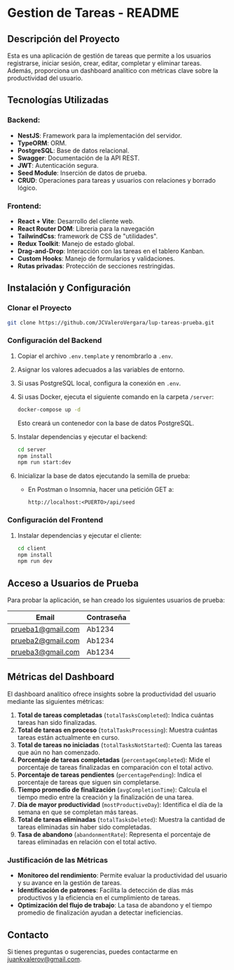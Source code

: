 # Gestion de Tareas - README

## Descripción del Proyecto

Esta es una aplicación de gestión de tareas que permite a los usuarios registrarse, iniciar sesión, crear, editar, completar y eliminar tareas. Además, proporciona un dashboard analítico con métricas clave sobre la productividad del usuario.

## Tecnologías Utilizadas

### Backend:

- **NestJS**: Framework para la implementación del servidor.
- **TypeORM**: ORM.
- **PostgreSQL**: Base de datos relacional.
- **Swagger**: Documentación de la API REST.
- **JWT**: Autenticación segura.
- **Seed Module**: Inserción de datos de prueba.
- **CRUD**: Operaciones para tareas y usuarios con relaciones y borrado lógico.

### Frontend:

- **React + Vite**: Desarrollo del cliente web.
- **React Router DOM**: Libreria para la navegación
- **TailwindCss**: framework de CSS de "utilidades".
- **Redux Toolkit**: Manejo de estado global.
- **Drag-and-Drop**: Interacción con las tareas en el tablero Kanban.
- **Custom Hooks**: Manejo de formularios y validaciones.
- **Rutas privadas**: Protección de secciones restringidas.

## Instalación y Configuración

### Clonar el Proyecto

```bash
git clone https://github.com/JCValeroVergara/lup-tareas-prueba.git

```

### Configuración del Backend

1. Copiar el archivo `.env.template` y renombrarlo a `.env`.

2. Asignar los valores adecuados a las variables de entorno.

3. Si usas PostgreSQL local, configura la conexión en `.env`.

4. Si usas Docker, ejecuta el siguiente comando en la carpeta `/server`:

   ```bash
   docker-compose up -d
   ```

   Esto creará un contenedor con la base de datos PostgreSQL.

5. Instalar dependencias y ejecutar el backend:

   ```bash
   cd server
   npm install
   npm run start:dev
   ```

6. Inicializar la base de datos ejecutando la semilla de prueba:

   - En Postman o Insomnia, hacer una petición GET a:
     ```
     http://localhost:<PUERTO>/api/seed
     ```

### Configuración del Frontend

1. Instalar dependencias y ejecutar el cliente:
   ```bash
   cd client
   npm install
   npm run dev
   ```

## Acceso a Usuarios de Prueba

Para probar la aplicación, se han creado los siguientes usuarios de prueba:

| Email             | Contraseña |
| ----------------- | ---------- |
| prueba1@gmail.com | Ab1234     |
| prueba2@gmail.com | Ab1234     |
| prueba3@gmail.com | Ab1234     |

## Métricas del Dashboard

El dashboard analítico ofrece insights sobre la productividad del usuario mediante las siguientes métricas:

1. **Total de tareas completadas** (`totalTasksCompleted`): Indica cuántas tareas han sido finalizadas.
2. **Total de tareas en proceso** (`totalTasksProcessing`): Muestra cuántas tareas están actualmente en curso.
3. **Total de tareas no iniciadas** (`totalTasksNotStarted`): Cuenta las tareas que aún no han comenzado.
4. **Porcentaje de tareas completadas** (`percentageCompleted`): Mide el porcentaje de tareas finalizadas en comparación con el total activo.
5. **Porcentaje de tareas pendientes** (`percentagePending`): Indica el porcentaje de tareas que siguen sin completarse.
6. **Tiempo promedio de finalización** (`avgCompletionTime`): Calcula el tiempo medio entre la creación y la finalización de una tarea.
7. **Día de mayor productividad** (`mostProductiveDay`): Identifica el día de la semana en que se completan más tareas.
8. **Total de tareas eliminadas** (`totalTasksDeleted`): Muestra la cantidad de tareas eliminadas sin haber sido completadas.
9. **Tasa de abandono** (`abandonmentRate`): Representa el porcentaje de tareas eliminadas en relación con el total activo.

### Justificación de las Métricas

- **Monitoreo del rendimiento**: Permite evaluar la productividad del usuario y su avance en la gestión de tareas.
- **Identificación de patrones**: Facilita la detección de días más productivos y la eficiencia en el cumplimiento de tareas.
- **Optimización del flujo de trabajo**: La tasa de abandono y el tiempo promedio de finalización ayudan a detectar ineficiencias.

## Contacto

Si tienes preguntas o sugerencias, puedes contactarme en [juankvalerov@gmail.com](mailto\:juankvalerov@gmail.com).

